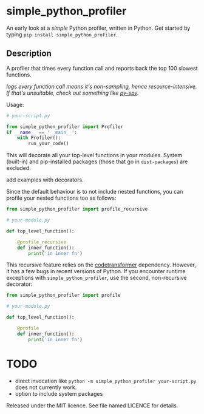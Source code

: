 # simple_python_profiler

An early look at a _simple_ Python profiler, written in Python. Get started by typing `pip install simple_python_profiler`.

## Description
A profiler that times every function call and reports back the top 100 slowest functions.

_logs every function call means it's non-sampling, hence resource-intensive. If that's unsuitable, check out something like [py-spy](https://github.com/benfred/py-spy)._

Usage:
```python
# your-script.py

from simple_python_profiler import Profiler
if __name__ == '__main__':
    with Profiler():
        run_your_code()

```

This will decorate all your top-level functions in your modules. System (built-in) and pip-installed packages (those that go in `dist-packages`) are excluded.

add examples with decorators.

Since the default behaviour is to not include nested functions, you can profile your nested functions too as follows:

```python
from simple_python_profiler import profile_recursive

# your-module.py

def top_level_function():

    @profile_recursive
    def inner_function():
        print('in inner fn')

```

This recursive feature relies on the [codetransformer](https://github.com/llllllllll/codetransformer) dependency. However, it has a few bugs in recent versions of Python. If you encounter runtime exceptions with `simple_python_profiler`, use the second, non-recursive decorator:

```python
from simple_python_profiler import profile

# your-module.py

def top_level_function():

    @profile
    def inner_function():
        print('in inner fn')

```

# TODO
- direct invocation like `python -m simple_python_profiler your-script.py` does not currently work.
- option to include system packages

Released under the MIT licence. See file named LICENCE for details.
